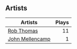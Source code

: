 ## Artists
Artists | Plays 
----- | -----: 
[Rob Thomas](/artists/rob-thomas-41846) | 11
[John Mellencamp](/artists/john-mellencamp-40082) | 1

